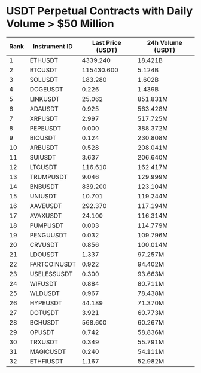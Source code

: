 # USDT Perpetual Contracts with Daily Volume > $50 Million

| Rank | Instrument ID | Last Price (USDT) | 24h Volume (USDT) |
|------|---------------|-------------------|-------------------|
| 1 | ETHUSDT | 4339.240 | 18.421B |
| 2 | BTCUSDT | 115430.600 | 5.124B |
| 3 | SOLUSDT | 183.280 | 1.602B |
| 4 | DOGEUSDT | 0.226 | 1.439B |
| 5 | LINKUSDT | 25.062 | 851.831M |
| 6 | ADAUSDT | 0.925 | 563.428M |
| 7 | XRPUSDT | 2.997 | 517.725M |
| 8 | PEPEUSDT | 0.000 | 388.372M |
| 9 | BIOUSDT | 0.124 | 230.808M |
| 10 | ARBUSDT | 0.528 | 208.041M |
| 11 | SUIUSDT | 3.637 | 206.640M |
| 12 | LTCUSDT | 116.610 | 162.417M |
| 13 | TRUMPUSDT | 9.046 | 129.999M |
| 14 | BNBUSDT | 839.200 | 123.104M |
| 15 | UNIUSDT | 10.701 | 119.244M |
| 16 | AAVEUSDT | 292.370 | 117.194M |
| 17 | AVAXUSDT | 24.100 | 116.314M |
| 18 | PUMPUSDT | 0.003 | 114.779M |
| 19 | PENGUUSDT | 0.032 | 109.796M |
| 20 | CRVUSDT | 0.856 | 100.014M |
| 21 | LDOUSDT | 1.337 | 97.257M |
| 22 | FARTCOINUSDT | 0.922 | 94.402M |
| 23 | USELESSUSDT | 0.300 | 93.663M |
| 24 | WIFUSDT | 0.884 | 80.711M |
| 25 | WLDUSDT | 0.967 | 78.438M |
| 26 | HYPEUSDT | 44.189 | 71.370M |
| 27 | DOTUSDT | 3.921 | 60.773M |
| 28 | BCHUSDT | 568.600 | 60.267M |
| 29 | OPUSDT | 0.742 | 58.836M |
| 30 | TRXUSDT | 0.349 | 55.791M |
| 31 | MAGICUSDT | 0.240 | 54.111M |
| 32 | ETHFIUSDT | 1.167 | 52.982M |
